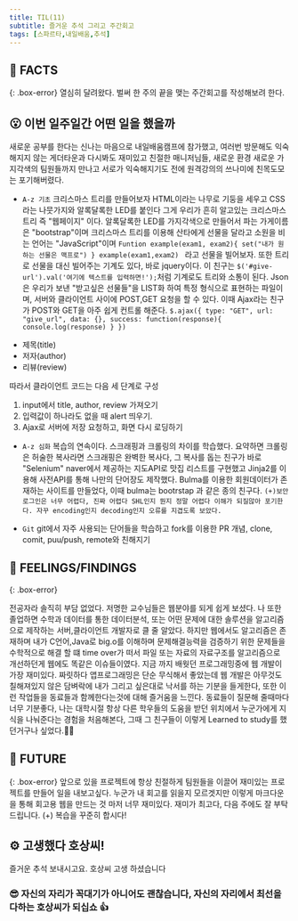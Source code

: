 ```yaml
---
title: TIL(11)
subtitle: 즐거운 추석 그리고 주간회고
tags: [스파르타,내일배움,추석]
---
```

## 📌 FACTS
{: .box-error}
열심히 달려왔다.
벌써 한 주의 끝을 맺는 주간회고를 작성해보려 한다.




## 😮 이번 일주일간 어떤 일을 했을까
새로운 공부를 한다는 신나는 마음으로 내일배움캠프에 참가했고, 여러번 방문해도 익숙해지지 않는 게더타운과 다시봐도 재미있고 친절한 매니저님들, 새로운 환경 새로운 가지각색의 팀원들까지 만나고 서로가 익숙해지기도 전에 원격강의의 쓰나미에 친목도모는 포기해버렸다.

*  `A-z 기초`
크리스마스 트리를 만들어보자
HTML이라는 나무로 기둥을 세우고 CSS라는 나뭇가지와 알록달록한 LED를 붙인다
그게 우리가 흔히 알고있는 크리스마스 트리 즉 "웹페이지" 이다.
알록달록한 LED를 가지각색으로 만들어서 파는 가게이름은 "bootstrap"이며 크리스마스 트리를 이용해 산타에게 선물을 달라고 소원을 비는 언어는 "JavaScript"이며
`Funtion example(exam1, exam2){
  set("내가 원하는 선물은 맥프로")
} example(exam1,exam2)
` 라고 선물을 빌어보자.
또한 트리로 선물을 대신 빌어주는 기계도 있다, 바로 jquery이다.
이 친구는 `$('#give-url').val('여기에 텍스트를 입력하면!');`처럼 기계로도 트리와 소통이 된다.
Json은 우리가 보낸 "받고싶은 선물들"을 LIST화 하여 특정 형식으로 표현하는 파일이며,
서버와 클라이언트 사이에 POST,GET 요청을 할 수 있다. 이때 Ajax라는 친구가 POST와 GET을 아주 쉽게 컨트롤 해준다.
`$.ajax({
  type: "GET",
  url: "give_url",
  data: {},
  success: function(response){
    console.log(response)
  }
})`
- 제목(title)
- 저자(author)
- 리뷰(review)

따라서 클라이언트 코드는 다음 세 단계로 구성
1. input에서 title, author, review 가져오기
2. 입력값이 하나라도 없을 때 alert 띄우기.
3. Ajax로 서버에 저장 요청하고, 화면 다시 로딩하기


* `A-z 심화`
복습의 연속이다.
스크래핑과 크롤링의 차이를 학습했다.
요약하면 크롤링은 허술한 복사라면
스크래핑은 완벽한 복사다, 그 복사를 돕는 친구가 바로 "Selenium"
naver에서 제공하는 지도API로 맛집 리스트를 구현했고 Jinja2를 이용해 사전API를 통해 나만의 단어장도 제작했다.
Bulma를 이용한 회원데이터가 존재하는 사이트를 만들었다, 이때 bulma는 bootrstap 과 같은 종의 친구다.
`(+)보안 로그인은 너무 어렵다, 진짜 어렵다 SHL인지 뭔지 정말 어렵다 이해가 되질않아 포기한다.
자꾸 encoding인지 decoding인지 오류를 지겹도록 보았다.`

* `Git`
git에서 자주 사용되는 단어들을 학습하고
fork를 이용한 PR 개념, clone, comit, puu/push, remote와 친해지기

## 📌 FEELINGS/FINDINGS
{: .box-error}

전공자라 솔직히 부담 없었다.
저명한 교수님들은 웹분야를 되게 쉽게 보셨다.
나 또한 졸업하면 수학과 데이터를 통한 데이터분석, 또는 어떤 문제에 대한 솔루션을 알고리즘으로 제작하는 서버,클라이언트 개발자로 클 줄 알았다.
하지만 웹에서도 알고리즘은 존재하며 내가 C언어,Java로 big.o를 이해하며 문제해결능력을 검증하기 위한 문제들을 수학적으로 해결 할 떄 time over가 떠서 파일 또는 자료의 자료구조를 알고리즘으로 개선하던게 웹에도 똑같은 이슈들이였다.
지금 까지 배웟던 프로그래밍중에 웹 개발이 가장 재미있다.
짜릿하다 앱프로그래밍은 단순 무식해서 좋았는데 웹 개발은 아무것도 칠해져있지 않은 담벼락에 내가 그리고 싶은대로 낙서를 하는 기분을 들게한다, 또한 이런 작업들을 동료들과 함께한다는것에 대해 즐거움을 느낀다.
동료들이 질문해 줄때마다 너무 기분좋다, 나는 대학시절 항상 다른 학우들의 도움을 받던 위치에서 누군가에게 지식을 나눠준다는 경험을 처음해본다, 그때 그 친구들이 이렇게 Learned to study를 했던거구나 싶었다.👋👋


## 📌 FUTURE
{: .box-error}
앞으로 있을 프로젝트에 항상 친절하게 팀원들을 이끌어 재미있는 프로젝트를 만들어 일을 내보고싶다.
누군가 내 회고를 읽을지 모르겟지만
이렇게 마크다운을 통해 회고용 웹을 만드는 것 마저 너무 재미있다.
재미가 최고다, 다음 주에도 잘 부탁드립니다.
(+) 복습을 꾸준히 합시다!


## ⚙️ 고생했다 호상씨!
즐거운 추석 보내시고요.
호상씨 고생 하셨습니다


### 😎 자신의 자리가 꼭대기가 아니어도 괜찮습니다, 자신의 자리에서 최선을 다하는 호상씨가 되십쇼 👍
